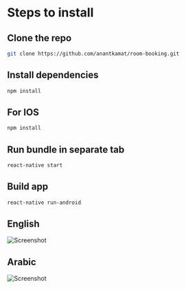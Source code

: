 # Steps to install

## Clone the repo
```bash
git clone https://github.com/anantkamat/room-booking.git
```
## Install dependencies
```bash
npm install
```

## For IOS
```bash
npm install
```
## Run bundle in separate tab
```bash
react-native start
```

## Build app
```bash
react-native run-android
```

## English
![Screenshot](./assets/images/en.png)
## Arabic
![Screenshot](./assets/images/ar.png)